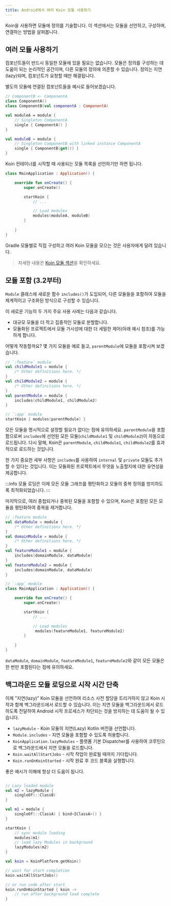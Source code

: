 ```yaml
---
title: Android에서 여러 Koin 모듈 사용하기
---
```


Koin을 사용하면 모듈에 정의를 기술합니다. 이 섹션에서는 모듈을 선언하고, 구성하며, 연결하는 방법을 살펴봅니다.

## 여러 모듈 사용하기

컴포넌트들이 반드시 동일한 모듈에 있을 필요는 없습니다. 모듈은 정의를 구성하는 데 도움이 되는 논리적인 공간이며, 다른 모듈의 정의에 의존할 수 있습니다. 정의는 지연(lazy)되며, 컴포넌트가 요청할 때만 해결됩니다.

별도의 모듈에 연결된 컴포넌트들을 예시로 들어보겠습니다.

```kotlin
// ComponentB <- ComponentA
class ComponentA()
class ComponentB(val componentA : ComponentA)

val moduleA = module {
    // Singleton ComponentA
    single { ComponentA() }
}

val moduleB = module {
    // Singleton ComponentB with linked instance ComponentA
    single { ComponentB(get()) }
}
```

Koin 컨테이너를 시작할 때 사용되는 모듈 목록을 선언하기만 하면 됩니다.

```kotlin
class MainApplication : Application() {

    override fun onCreate() {
        super.onCreate()

        startKoin {
            // ...

            // Load modules
            modules(moduleA, moduleB)
        }
        
    }
}
```
Gradle 모듈별로 직접 구성하고 여러 Koin 모듈을 모으는 것은 사용자에게 달려 있습니다.

> 자세한 내용은 [Koin 모듈 섹션](/docs/reference/koin-core/modules)을 확인하세요.

## 모듈 포함 (3.2부터)

`Module` 클래스에 새로운 함수 `includes()`가 도입되어, 다른 모듈들을 포함하여 모듈을 체계적이고 구조화된 방식으로 구성할 수 있습니다.

이 새로운 기능의 두 가지 주요 사용 사례는 다음과 같습니다.
- 대규모 모듈을 더 작고 집중적인 모듈로 분할합니다.
- 모듈화된 프로젝트에서 모듈 가시성에 대한 더 세밀한 제어(아래 예시 참조)를 가능하게 합니다.

어떻게 작동할까요? 몇 가지 모듈을 예로 들고, `parentModule`에 모듈을 포함시켜 보겠습니다.

```kotlin
// `:feature` module
val childModule1 = module {
    /* Other definitions here. */
}
val childModule2 = module {
    /* Other definitions here. */
}
val parentModule = module {
    includes(childModule1, childModule2)
}

// `:app` module
startKoin { modules(parentModule) }
```

모든 모듈을 명시적으로 설정할 필요가 없다는 점에 유의하세요. `parentModule`을 포함함으로써 `includes`에 선언된 모든 모듈(`childModule1` 및 `childModule2`)이 자동으로 로드됩니다. 다시 말해, Koin은 `parentModule`, `childModule1`, `childModule2`를 효과적으로 로드하는 것입니다.

한 가지 중요한 세부 사항은 `includes`를 사용하여 `internal` 및 `private` 모듈도 추가할 수 있다는 것입니다. 이는 모듈화된 프로젝트에서 무엇을 노출할지에 대한 유연성을 제공합니다.

:::info
모듈 로딩은 이제 모든 모듈 그래프를 평탄화하고 모듈의 중복 정의를 방지하도록 최적화되었습니다.
:::

마지막으로, 여러 중첩되거나 중복된 모듈을 포함할 수 있으며, Koin은 포함된 모든 모듈을 평탄화하여 중복을 제거합니다.

```kotlin
// :feature module
val dataModule = module {
    /* Other definitions here. */
}
val domainModule = module {
    /* Other definitions here. */
}
val featureModule1 = module {
    includes(domainModule, dataModule)
}
val featureModule2 = module {
    includes(domainModule, dataModule)
}
```

```kotlin
// `:app` module
class MainApplication : Application() {

    override fun onCreate() {
        super.onCreate()

        startKoin {
            // ...

            // Load modules
             modules(featureModule1, featureModule2)
        }
        
    }
}
```

`dataModule`, `domainModule`, `featureModule1`, `featureModule2`와 같이 모든 모듈은 한 번만 포함된다는 점에 유의하세요.

## 백그라운드 모듈 로딩으로 시작 시간 단축

이제 "지연(lazy)" Koin 모듈을 선언하여 리소스 사전 할당을 트리거하지 않고 Koin 시작과 함께 백그라운드에서 로드할 수 있습니다. 이는 지연 모듈을 백그라운드에서 로드하도록 전달하여 Android 시작 프로세스가 차단되는 것을 방지하는 데 도움이 될 수 있습니다.

- `lazyModule` - Koin 모듈의 지연(Lazy) Kotlin 버전을 선언합니다.
- `Module.includes` - 지연 모듈을 포함할 수 있도록 허용합니다.
- `KoinApplication.lazyModules` - 플랫폼 기본 Dispatcher를 사용하여 코루틴으로 백그라운드에서 지연 모듈을 로드합니다.
- `Koin.waitAllStartJobs` - 시작 작업이 완료될 때까지 기다립니다.
- `Koin.runOnKoinStarted` - 시작 완료 후 코드 블록을 실행합니다.

좋은 예시가 이해에 항상 더 도움이 됩니다.

```kotlin

// Lazy loaded module
val m2 = lazyModule {
    singleOf(::ClassB)
}

val m1 = module {
    singleOf(::ClassA) { bind<IClassA>() }
}

startKoin {
    // sync module loading
    modules(m1)
    // load lazy Modules in background
    lazyModules(m2)
}

val koin = KoinPlatform.getKoin()

// wait for start completion
koin.waitAllStartJobs()

// or run code after start
koin.runOnKoinStarted { koin ->
    // run after background load complete
}